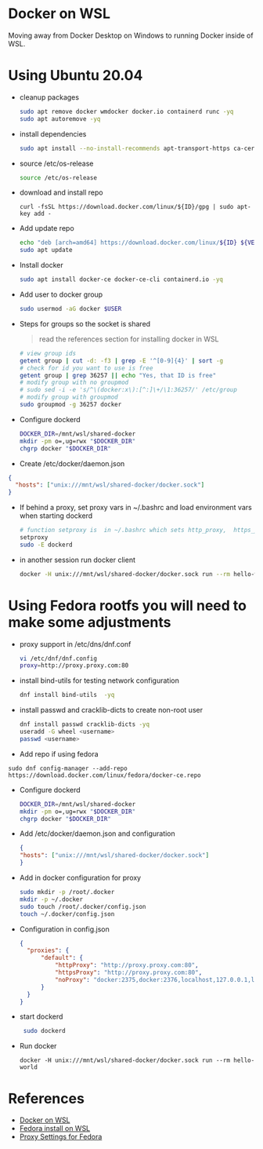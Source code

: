 # Docker on WSL
Moving away from Docker Desktop on Windows to running Docker inside of WSL.

# Using Ubuntu 20.04
- cleanup packages
  ```bash
  sudo apt remove docker wmdocker docker.io containerd runc -yq
  sudo apt autoremove -yq
  ```
- install dependencies
  ```bash
  sudo apt install --no-install-recommends apt-transport-https ca-certificates curl gnupg2 -yq
  ```
- source /etc/os-release
  ```bash
  source /etc/os-release
  ```
- download and install repo
  ```
  curl -fsSL https://download.docker.com/linux/${ID}/gpg | sudo apt-key add -
  ```
- Add update repo
  ```bash
  echo "deb [arch=amd64] https://download.docker.com/linux/${ID} ${VERSION_CODENAME} stable" | sudo tee /etc/apt/sources.list.d/docker.list
  sudo apt update
  ```
- Install docker
  ```bash
  sudo apt install docker-ce docker-ce-cli containerd.io -yq
  ```
- Add user to docker group
  ```bash
  sudo usermod -aG docker $USER
  ```
- Steps for groups so the socket is shared
  > read the references section for installing docker in WSL
  ```bash
  # view group ids
  getent group | cut -d: -f3 | grep -E '^[0-9]{4}' | sort -g
  # check for id you want to use is free
  getent group | grep 36257 || echo "Yes, that ID is free"
  # modify group with no groupmod 
  # sudo sed -i -e 's/^\(docker:x\):[^:]\+/\1:36257/' /etc/group
  # modify group with groupmod
  sudo groupmod -g 36257 docker
  ```
- Configure dockerd
  ```bash
  DOCKER_DIR=/mnt/wsl/shared-docker
  mkdir -pm o=,ug=rwx "$DOCKER_DIR"
  chgrp docker "$DOCKER_DIR"
  ```
-  Create /etc/docker/daemon.json
  ```json
  {
    "hosts": ["unix:///mnt/wsl/shared-docker/docker.sock"]
  }
  ```
- If behind a proxy, set proxy vars in ~/.bashrc and load environment vars when starting dockerd
   ```bash
   # function setproxy is  in ~/.bashrc which sets http_proxy,  https_proxy, no_proxy
   setproxy
   sudo -E dockerd
   ```
 - in another session run docker client
   ```bash
   docker -H unix:///mnt/wsl/shared-docker/docker.sock run --rm hello-world
   ```
  
# Using Fedora rootfs you will need to make some adjustments

- proxy support in  /etc/dns/dnf.conf
  ```bash
  vi /etc/dnf/dnf.config
  proxy=http://proxy.proxy.com:80
  ```
- install bind-utils for testing network configuration
  ```bash
  dnf install bind-utils  -yq
  ```
- install passwd and cracklib-dicts to create non-root user
  ```bash
  dnf install passwd cracklib-dicts -yq
  useradd -G wheel <username>
  passwd <username>
  ```
-  Add repo if using fedora
  ```
  sudo dnf config-manager --add-repo https://download.docker.com/linux/fedora/docker-ce.repo

  ```
- Configure dockerd
  ```bash
  DOCKER_DIR=/mnt/wsl/shared-docker
  mkdir -pm o=,ug=rwx "$DOCKER_DIR"
  chgrp docker "$DOCKER_DIR"
  ```
- Add /etc/docker/daemon.json and configuration
  ```json
  {
  "hosts": ["unix:///mnt/wsl/shared-docker/docker.sock"]
  }
  ```
- Add in docker configuration for proxy
  ```bash
  sudo mkdir -p /root/.docker
  mkdir -p ~/.docker
  sudo touch /root/.docker/config.json
  touch ~/.docker/config.json
  ```
- Configuration in config.json
  ```json
  {
    "proxies": {
        "default": {
            "httpProxy": "http://proxy.proxy.com:80",
            "httpsProxy": "http://proxy.proxy.com:80",
            "noProxy": "docker:2375,docker:2376,localhost,127.0.0.1,localaddress,.localdomain.com"
        }
    }
  }
  ```
- start dockerd
  ```bash
   sudo dockerd
  ```
 - Run docker
   ```
   docker -H unix:///mnt/wsl/shared-docker/docker.sock run --rm hello-world
   ```
# References
- [Docker on WSL](https://dev.to/bowmanjd/install-docker-on-windows-wsl-without-docker-desktop-34m9)
- [Fedora install on WSL](https://dev.to/bowmanjd/install-fedora-on-windows-subsystem-for-linux-wsl-4b26)
- [Proxy Settings for Fedora](https://www.cyberciti.biz/faq/how-to-use-dnf-command-with-a-proxy-server-on-fedora/)
